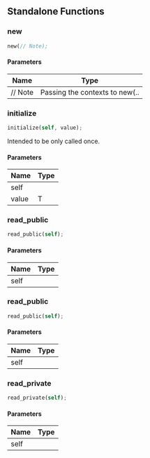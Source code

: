 ## Standalone Functions

### new

```rust
new(// Note);
```

#### Parameters
| Name | Type |
| --- | --- |
| // Note | Passing the contexts to new(.. |

### initialize

```rust
initialize(self, value);
```

Intended to be only called once. 

#### Parameters
| Name | Type |
| --- | --- |
| self |  |
| value | T |

### read_public

```rust
read_public(self);
```

#### Parameters
| Name | Type |
| --- | --- |
| self |  |

### read_public

```rust
read_public(self);
```

#### Parameters
| Name | Type |
| --- | --- |
| self |  |

### read_private

```rust
read_private(self);
```

#### Parameters
| Name | Type |
| --- | --- |
| self |  |

